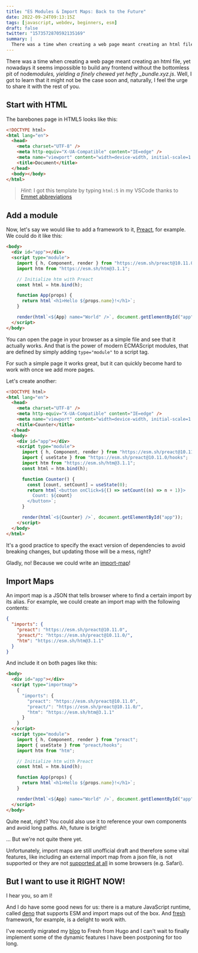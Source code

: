 ```yaml
---
title: "ES Modules & Import Maps: Back to the Future"
date: 2022-09-24T09:13:15Z
tags: [javascript, webdev, beginners, esm]
draft: false
twitter: "1573572870592135169"
summary: |
  There was a time when creating a web page meant creating an html file, yet nowadays it seems impossible to build any frontend without the bottomless pit of node_modules, yielding a finely chewed yet hefty bundle.xyz.js. Well, I got to learn that it might not be the case soon and, naturally, I feel the urge to share it with the rest of you.
---
```


There was a time when creating a web page meant creating an html file, yet nowadays it seems impossible to build any frontend without the bottomless pit of node*modules, yielding a finely chewed yet hefty \_bundle.xyz.js*. Well, I got to learn that it might not be the case soon and, naturally, I feel the urge to share it with the rest of you.

## Start with HTML

The barebones page in HTML5 looks like this:

```html
<!DOCTYPE html>
<html lang="en">
  <head>
    <meta charset="UTF-8" />
    <meta http-equiv="X-UA-Compatible" content="IE=edge" />
    <meta name="viewport" content="width=device-width, initial-scale=1.0" />
    <title>Document</title>
  </head>
  <body></body>
</html>
```

> _Hint_: I got this template by typing `html:5` in my VSCode thanks to [Emmet abbreviations](https://code.visualstudio.com/docs/editor/emmet)

## Add a module

Now, let's say we would like to add a framework to it, [Preact](https://preactjs.com/), for example.
We could do it like this:

```html
<body>
  <div id="app"></div>
  <script type="module">
    import { h, Component, render } from "https://esm.sh/preact@10.11.0";
    import htm from "https://esm.sh/htm@3.1.1";

    // Initialize htm with Preact
    const html = htm.bind(h);

    function App(props) {
      return html`<h1>Hello ${props.name}!</h1>`;
    }

    render(html`<${App} name="World" />`, document.getElementById("app"));
  </script>
</body>
```

You can open the page in your browser as a simple file and see that it actually works. And that is the power of modern ECMAScript modules, that are defined by simply adding `type="module"` to a script tag.

For such a simple page it works great, but it can quickly become hard to work with once we add more pages.

Let's create another:

```html
<!DOCTYPE html>
<html lang="en">
  <head>
    <meta charset="UTF-8" />
    <meta http-equiv="X-UA-Compatible" content="IE=edge" />
    <meta name="viewport" content="width=device-width, initial-scale=1.0" />
    <title>Counter</title>
  </head>
  <body>
    <div id="app"></div>
    <script type="module">
      import { h, Component, render } from "https://esm.sh/preact@10.11.0";
      import { useState } from "https://esm.sh/preact@10.11.0/hooks";
      import htm from "https://esm.sh/htm@3.1.1";
      const html = htm.bind(h);

      function Counter() {
        const [count, setCount] = useState(0);
        return html`<button onClick=${() => setCount((n) => n + 1)}>
          Count: ${count}
        </button>`;
      }

      render(html`<${Counter} />`, document.getElementById("app"));
    </script>
  </body>
</html>
```

It's a good practice to specify the exact version of dependencies to avoid breaking changes, but updating those will be a mess, right?

Gladly, no! Because we could write an [import-map](https://wicg.github.io/import-maps/)!

## Import Maps

An import map is a JSON that tells browser where to find a certain import by its alias. For example, we could create an import map with the following contents:

```json
{
  "imports": {
    "preact": "https://esm.sh/preact@10.11.0",
    "preact/": "https://esm.sh/preact@10.11.0/",
    "htm": "https://esm.sh/htm@3.1.1"
  }
}
```

And include it on both pages like this:

```html
<body>
  <div id="app"></div>
  <script type="importmap">
    {
      "imports": {
        "preact": "https://esm.sh/preact@10.11.0",
        "preact/": "https://esm.sh/preact@10.11.0/",
        "htm": "https://esm.sh/htm@3.1.1"
      }
    }
  </script>
  <script type="module">
    import { h, Component, render } from "preact";
    import { useState } from "preact/hooks";
    import htm from "htm";

    // Initialize htm with Preact
    const html = htm.bind(h);

    function App(props) {
      return html`<h1>Hello ${props.name}!</h1>`;
    }

    render(html`<${App} name="World" />`, document.getElementById("app"));
  </script>
</body>
```

Quite neat, right? You could also use it to reference your own components and avoid long paths. Ah, future is bright!

... But we're not quite there yet.

Unfortunately, import maps are still unofficial draft and therefore some vital features, like including an external import map from a json file, is not supported or they are not [supported at all](https://caniuse.com/?search=importmap) in some browsers (e.g. Safari).

## But I want to use it RIGHT NOW!

I hear you, so am I!

And I do have some good news for us: there is a mature JavaScript runtime, called [deno](https://deno.land/) that supports ESM and import maps out of the box. And [fresh](https://fresh.deno.dev/) framework, for example, is a delight to work with.

I've recently migrated my [blog](https://github.com/ValeriaVG/valeriavg.dev) to Fresh from Hugo and I can't wait to finally implement some of the dynamic features I have been postponing for too long.
